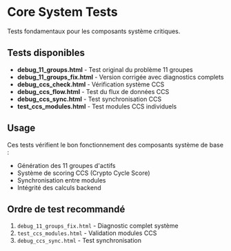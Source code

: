 # Core System Tests

Tests fondamentaux pour les composants système critiques.

## Tests disponibles

- **debug_11_groups.html** - Test original du problème 11 groupes
- **debug_11_groups_fix.html** - Version corrigée avec diagnostics complets  
- **debug_ccs_check.html** - Vérification système CCS
- **debug_ccs_flow.html** - Test du flux de données CCS
- **debug_ccs_sync.html** - Test synchronisation CCS
- **test_ccs_modules.html** - Test modules CCS individuels

## Usage

Ces tests vérifient le bon fonctionnement des composants système de base :
- Génération des 11 groupes d'actifs
- Système de scoring CCS (Crypto Cycle Score)  
- Synchronisation entre modules
- Intégrité des calculs backend

## Ordre de test recommandé

1. `debug_11_groups_fix.html` - Diagnostic complet système
2. `test_ccs_modules.html` - Validation modules CCS
3. `debug_ccs_sync.html` - Test synchronisation